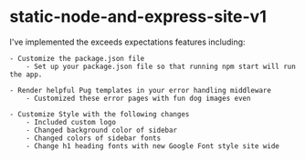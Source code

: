 # static-node-and-express-site-v1

I've implemented the exceeds expectations features including:
    
    - Customize the package.json file
        - Set up your package.json file so that running npm start will run the app.
    
    - Render helpful Pug templates in your error handling middleware
        - Customized these error pages with fun dog images even
    
    - Customize Style with the following changes
        - Included custom logo
        - Changed background color of sidebar
        - Changed colors of sidebar fonts
        - Change h1 heading fonts with new Google Font style site wide